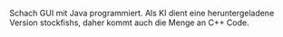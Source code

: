 Schach GUI mit Java programmiert.
Als KI dient eine heruntergeladene Version stockfishs, daher kommt auch die Menge an C++ Code.
